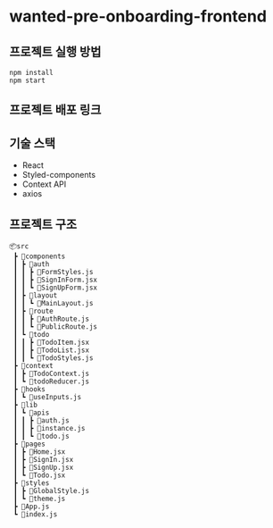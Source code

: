 # wanted-pre-onboarding-frontend

## 프로젝트 실행 방법
```
npm install
npm start
```

## 프로젝트 배포 링크

## 기술 스택
- React
- Styled-components
- Context API
- axios

## 프로젝트 구조
```
📦src
 ┣ 📂components
 ┃ ┣ 📂auth
 ┃ ┃ ┣ 📜FormStyles.js
 ┃ ┃ ┣ 📜SignInForm.jsx
 ┃ ┃ ┗ 📜SignUpForm.jsx
 ┃ ┣ 📂layout
 ┃ ┃ ┗ 📜MainLayout.js
 ┃ ┣ 📂route
 ┃ ┃ ┣ 📜AuthRoute.js
 ┃ ┃ ┗ 📜PublicRoute.js
 ┃ ┗ 📂todo
 ┃ ┃ ┣ 📜TodoItem.jsx
 ┃ ┃ ┣ 📜TodoList.jsx
 ┃ ┃ ┗ 📜TodoStyles.js
 ┣ 📂context
 ┃ ┣ 📜TodoContext.js
 ┃ ┗ 📜todoReducer.js
 ┣ 📂hooks
 ┃ ┗ 📜useInputs.js
 ┣ 📂lib
 ┃ ┗ 📂apis
 ┃ ┃ ┣ 📜auth.js
 ┃ ┃ ┣ 📜instance.js
 ┃ ┃ ┗ 📜todo.js
 ┣ 📂pages
 ┃ ┣ 📜Home.jsx
 ┃ ┣ 📜SignIn.jsx
 ┃ ┣ 📜SignUp.jsx
 ┃ ┗ 📜Todo.jsx
 ┣ 📂styles
 ┃ ┣ 📜GlobalStyle.js
 ┃ ┗ 📜theme.js
 ┣ 📜App.js
 ┗ 📜index.js
```
